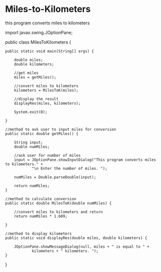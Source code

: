 # Miles-to-Kilometers
this program converts miles to kilometers



import javax.swing.JOptionPane;

public class MilesToKilometers {

    public static void main(String[] args) {

        double miles;
        double kilometers;

        //get miles
        miles = getMiles();

        //convert miles to kilometers
        kilometers = MilesToK(miles);

        //display the result
        displayRes(miles, kilometers);

        System.exit(0);

    }

    //method to ask user to input miles for conversion
    public static double getMiles() {

        String input;
        double numMiles;

        //ask user for number of miles
        input = JOptionPane.showInputDialog("This program converts miles to kilometers." +
                "\n Enter the number of miles. ");

        numMiles = Double.parseDouble(input);

        return numMiles;
    }

    //method to calculate conversion
    public static double MilesToK(double numMiles) {

        //convert miles to kilometers and return
        return numMiles * 1.609;

    }

    //method to display kilometers
    public static void displayRes(double miles, double kilometers) {

        JOptionPane.showMessageDialog(null, miles + " is equal to " +
                kilometers + " kilometers. ");
    }
}
